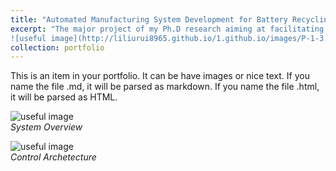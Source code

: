 ```yaml
---
title: "Automated Manufacturing System Development for Battery Recycling"
excerpt: "The major project of my Ph.D research aiming at facilitating battery material product life cycle fulfillment. <br/>
![useful image](http://liliurui8965.github.io/1.github.io/images/P-1-3.PNG){:height="50%" width="50%"}"
collection: portfolio
---
```


This is an item in your portfolio. It can be have images or nice text. If you name the file .md, it will be parsed as markdown. If you name the file .html, it will be parsed as HTML. 

![useful image](http://liliurui8965.github.io/1.github.io/images/P-1-1.PNG)<br />
*System Overview*

![useful image](http://liliurui8965.github.io/1.github.io/images/P-1-2.PNG)<br />
*Control Archetecture*
